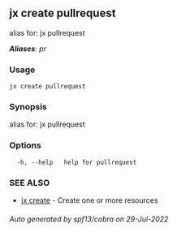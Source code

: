 ## jx create pullrequest

alias for: jx pullrequest

***Aliases**: pr*

### Usage

```
jx create pullrequest
```

### Synopsis

alias for: jx pullrequest

### Options

```
  -h, --help   help for pullrequest
```

### SEE ALSO

* [jx create](jx_create.md)	 - Create one or more resources

###### Auto generated by spf13/cobra on 29-Jul-2022
